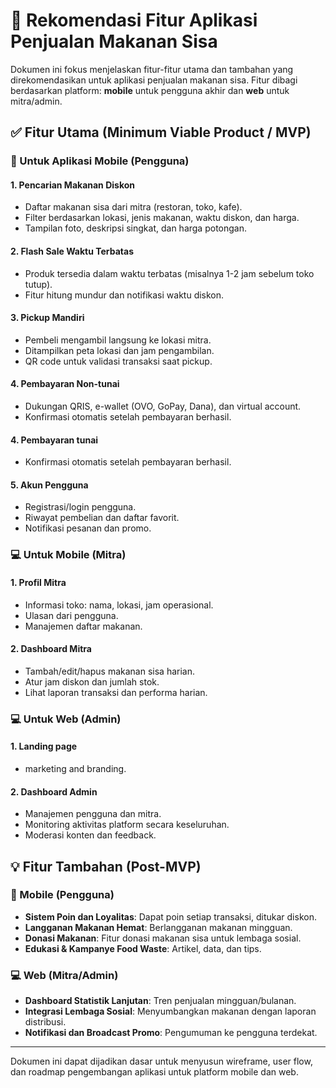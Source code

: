 # 🔧 Rekomendasi Fitur Aplikasi Penjualan Makanan Sisa

Dokumen ini fokus menjelaskan fitur-fitur utama dan tambahan yang direkomendasikan untuk aplikasi penjualan makanan sisa. Fitur dibagi berdasarkan platform: **mobile** untuk pengguna akhir dan **web** untuk mitra/admin.

## ✅ Fitur Utama (Minimum Viable Product / MVP)

### 📱 Untuk Aplikasi Mobile (Pengguna)

#### 1. **Pencarian Makanan Diskon**

* Daftar makanan sisa dari mitra (restoran, toko, kafe). 
* Filter berdasarkan lokasi, jenis makanan, waktu diskon, dan harga.
* Tampilan foto, deskripsi singkat, dan harga potongan.

#### 2. **Flash Sale Waktu Terbatas**

* Produk tersedia dalam waktu terbatas (misalnya 1-2 jam sebelum toko tutup).
* Fitur hitung mundur dan notifikasi waktu diskon.

#### 3. **Pickup Mandiri**

* Pembeli mengambil langsung ke lokasi mitra.
* Ditampilkan peta lokasi dan jam pengambilan.
* QR code untuk validasi transaksi saat pickup.

#### 4. **Pembayaran Non-tunai**

* Dukungan QRIS, e-wallet (OVO, GoPay, Dana), dan virtual account.
* Konfirmasi otomatis setelah pembayaran berhasil.

#### 4. **Pembayaran tunai**

* Konfirmasi otomatis setelah pembayaran berhasil.

#### 5. **Akun Pengguna**

* Registrasi/login pengguna.
* Riwayat pembelian dan daftar favorit.
* Notifikasi pesanan dan promo.

### 💻 Untuk Mobile (Mitra)

#### 1. **Profil Mitra**

* Informasi toko: nama, lokasi, jam operasional.
* Ulasan dari pengguna.
* Manajemen daftar makanan.

#### 2. **Dashboard Mitra**

* Tambah/edit/hapus makanan sisa harian.
* Atur jam diskon dan jumlah stok.
* Lihat laporan transaksi dan performa harian.
  

### 💻 Untuk Web (Admin)

#### 1. **Landing page**

* marketing and branding.

#### 2. **Dashboard Admin**

* Manajemen pengguna dan mitra.
* Monitoring aktivitas platform secara keseluruhan.
* Moderasi konten dan feedback.



## 💡 Fitur Tambahan (Post-MVP)

### 📱 Mobile (Pengguna)

* **Sistem Poin dan Loyalitas**: Dapat poin setiap transaksi, ditukar diskon.
* **Langganan Makanan Hemat**: Berlangganan makanan mingguan.
* **Donasi Makanan**: Fitur donasi makanan sisa untuk lembaga sosial.
* **Edukasi & Kampanye Food Waste**: Artikel, data, dan tips.

### 💻 Web (Mitra/Admin)

* **Dashboard Statistik Lanjutan**: Tren penjualan mingguan/bulanan.
* **Integrasi Lembaga Sosial**: Menyumbangkan makanan dengan laporan distribusi.
* **Notifikasi dan Broadcast Promo**: Pengumuman ke pengguna terdekat.

---

Dokumen ini dapat dijadikan dasar untuk menyusun wireframe, user flow, dan roadmap pengembangan aplikasi untuk platform mobile dan web.
